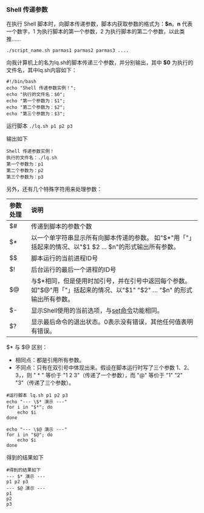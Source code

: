 ### Shell 传递参数

在执行 Shell 脚本时，向脚本传递参数，脚本内获取参数的格式为：**$n**。**n** 代表一个数字，1 为执行脚本的第一个参数，2 为执行脚本的第二个参数，以此类推…… 

`./script_name.sh parmas1 parmas2 parmas3 ....`

向我计算机上的名为lq.sh的脚本传递三个参数，并分别输出，其中 **$0** 为执行的文件名，其中lq.sh内容如下：

```shell
#!/bin/bash
echo "Shell 传递参数实例！";
echo "执行的文件名：$0";
echo "第一个参数为：$1";
echo "第二个参数为：$2";
echo "第三个参数为：$3";
```

运行脚本 `./lq.sh p1 p2 p3`

输出如下

```
Shell 传递参数实例！
执行的文件名：./lq.sh
第一个参数为：p1
第二个参数为：p2
第三个参数为：p3
```

另外，还有几个特殊字符用来处理参数：

| 参数处理 | 说明                                                         |
| :------- | :----------------------------------------------------------- |
| $#       | 传递到脚本的参数个数                                         |
| $*       | 以一个单字符串显示所有向脚本传递的参数。 如"\$*"用「"」括起来的情况、以"​\$1 ​\$2 … \$n"的形式输出所有参数。 |
| $$       | 脚本运行的当前进程ID号                                       |
| $!       | 后台运行的最后一个进程的ID号                                 |
| $@       | 与\$*相同，但是使用时加引号，并在引号中返回每个参数。 如"​\$@"用「"」括起来的情况、以"\$1" "\$2" … "\$n" 的形式输出所有参数。 |
| $-       | 显示Shell使用的当前选项，与[set命令](https://www.runoob.com/linux/linux-comm-set.html)功能相同。 |
| $?       | 显示最后命令的退出状态。0表示没有错误，其他任何值表明有错误。 |

$* 与 $@ 区别：

- 相同点：都是引用所有参数。
- 不同点：只有在双引号中体现出来。假设在脚本运行时写了三个参数 1、2、3，，则 " * " 等价于 "1 2 3"（传递了一个参数），而 "@" 等价于 "1" "2" "3"（传递了三个参数）。

```shell
#运行脚本 lq.sh p1 p2 p3
echo "--- \$* 演示 ---"
for i in "$*"; do
	echo $i
done

echo "--- \$@ 演示 ---"
for i in "$@"; do
	echo $i
done
```

得到的结果如下

```
#得到的结果如下
--- $* 演示 ---
p1 p2 p3
--- $@ 演示 ---
p1
p2
p3
```

